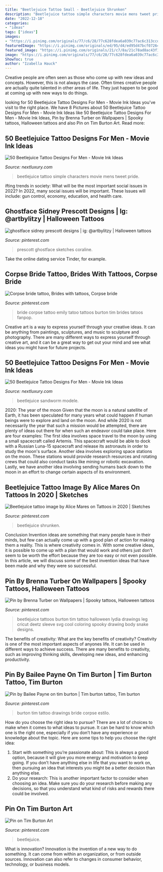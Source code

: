 ```yaml
---
title: "Beetlejuice Tattoo Small - Beetlejuice Shrunken"
description: "Beetlejuice tattoo simple characters movie mens tweet pride"
date: "2022-12-18"
categories:
- "ideas"
tags: ["ideas"]
images:
- "https://i.pinimg.com/originals/77/c6/28/77c628fdea6a039c77ac6c313ccd4289.jpg"
featuredImage: "https://i.pinimg.com/originals/ed/95/d4/ed95d47bcf0726405f737573f231cfd4.jpg"
featured_image: "https://i.pinimg.com/originals/21/c7/8a/21c78ad8ac43f177eee5157f878d7f86.jpg"
image: "https://i.pinimg.com/originals/77/c6/28/77c628fdea6a039c77ac6c313ccd4289.jpg"
ShowToc: true
author: "Izabella Hauck"
---
```



Creative people are often seen as those who come up with new ideas and concepts. However, this is not always the case. Often times creative people are actually quite talented in other areas of life. They just happen to be good at coming up with new ways to do things.

	

		
looking for 50 Beetlejuice Tattoo Designs For Men - Movie Ink Ideas you've visit to the right place. We have 8 Pictures about 50 Beetlejuice Tattoo Designs For Men - Movie Ink Ideas like 50 Beetlejuice Tattoo Designs For Men - Movie Ink Ideas, Pin by Brenna Turber on Wallpapers | Spooky tattoos, Halloween tattoos and also Pin on Tim Burton Art. Read more:
		
    
## 50 Beetlejuice Tattoo Designs For Men - Movie Ink Ideas

<img loading=lazy src="http://nextluxury.com/wp-content/uploads/small-simple-mens-beetlejuice-characters-inner-forearm-tattoo.jpg" onerror="this.onerror=null;this.src='https://tse2.mm.bing.net/th?id=OIP.DkP5yO32YBCwbjhnr4kY0QHaHa&amp;pid=15.1';" alt="50 Beetlejuice Tattoo Designs For Men - Movie Ink Ideas">

_Source: nextluxury.com_

>beetlejuice tattoo simple characters movie mens tweet pride. 

	

ifting trends in society: What will be the most important social issues in 2022?
In 2022, many social issues will be important. These Issues will include: gun control, economy, education, and health care.

    
## Ghostface Sidney Prescott Designs | Ig: @artbylitzy | Halloween Tattoos

<img loading=lazy src="https://i.pinimg.com/736x/25/eb/b2/25ebb2f7233aff26b2524135f1448903.jpg" onerror="this.onerror=null;this.src='https://tse3.mm.bing.net/th?id=OIP.hJg2iPxP_4mXW4HqGriOQQHaJc&amp;pid=15.1';" alt="ghostface sidney prescott designs | ig: @artbylitzy | Halloween tattoos">

_Source: pinterest.com_

>prescott ghostface sketches coraline. 

	

Take the online dating service Tinder, for example.

    
## Corpse Bride Tattoo, Brides With Tattoos, Corpse Bride

<img loading=lazy src="https://i.pinimg.com/originals/77/c6/28/77c628fdea6a039c77ac6c313ccd4289.jpg" onerror="this.onerror=null;this.src='https://tse4.mm.bing.net/th?id=OIP.vejWbJcFCSXvIbGFoKR4nwAAAA&amp;pid=15.1';" alt="Corpse bride tattoo, Brides with tattoos, Corpse bride">

_Source: pinterest.com_

>bride corpse tattoo emily tatoo tattoos burton tim brides tatoos fanpop. 

	

Creative art is a way to express yourself through your creative ideas. It can be anything from paintings, sculptures, and music to sculpture and photography. There are many different ways to express yourself through creative art, and it can be a great way to get out your mind and see what ideas you might have for future projects.

    
## 50 Beetlejuice Tattoo Designs For Men - Movie Ink Ideas

<img loading=lazy src="https://nextluxury.com/wp-content/uploads/beetlejuice-sandworm-mens-new-school-back-of-leg-tattoos.jpg" onerror="this.onerror=null;this.src='https://tse1.mm.bing.net/th?id=OIP.ruNpiMWaRq_jc_u1J1kqkgHaHa&amp;pid=15.1';" alt="50 Beetlejuice Tattoo Designs For Men - Movie Ink Ideas">

_Source: nextluxury.com_

>beetlejuice sandworm modele. 

	

2020: The year of the moon
Given that the moon is a natural satellite of Earth, it has been speculated for many years what could happen if human beings were to explore and land on the moon. And while 2020 is not necessarily the year that such a mission would be attempted, there are plenty of ideas out there for when such an endeavor could take place. Here are four examples: 
The first idea involves space travel to the moon by using a small spacecraft called Artemis. This spacecraft would be able to dock with a Russian Luna-15 spacecraft and release its astronauts in order to study the moon's surface. 
Another idea involves exploring space stations on the moon. These stations would provide research resources and rotating crews that could also conduct tasks like mining or robotic excavation. 
Lastly, we have another idea involving sending humans back down to the moon in an effort to change certain aspects of its environment.

    
## Beetlejuice Tattoo Image By Alice Mares On Tattoos In 2020 | Sketches

<img loading=lazy src="https://img0.etsystatic.com/053/1/7882868/il_570xN.746575792_ccch.jpg" onerror="this.onerror=null;this.src='https://tse1.mm.bing.net/th?id=OIP.TL_EO_gOKouSahmcXqW8ewHaJm&amp;pid=15.1';" alt="Beetlejuice tattoo image by Alice Mares on Tattoos in 2020 | Sketches">

_Source: pinterest.com_

>beetlejuice shrunken. 

	

Conclusion
Invention ideas are something that many people have in their minds, but few can actually come up with a good plan of action for making them a reality. This is where creativity comes in. With some creative ideas, it is possible to come up with a plan that would work and others just don't seem to be worth the effort because they are too easy or not even possible. In this article, we will discuss some of the best invention ideas that have been made and why they were so successful.

    
## Pin By Brenna Turber On Wallpapers | Spooky Tattoos, Halloween Tattoos

<img loading=lazy src="https://i.pinimg.com/736x/27/cd/e7/27cde76f17534e4b9cc952fa448b2484.jpg" onerror="this.onerror=null;this.src='https://tse2.mm.bing.net/th?id=OIP.nNLAeNHTNWA7OoweEd2B1AHaJP&amp;pid=15.1';" alt="Pin by Brenna Turber on Wallpapers | Spooky tattoos, Halloween tattoos">

_Source: pinterest.com_

>beetlejuice tattoos burton tim tattoo halloween lydia drawings leg cricut deetz sleeve svg cool coloring spooky drawing body snake designs. 

	

The benefits of creativity: What are the key benefits of creativity?
Creativity is one of the most important aspects of anyones life. It can be used in different ways to achieve success. There are many benefits to creativity, such as improving thinking skills, developing new ideas, and enhancing productivity.

    
## Pin By Bailee Payne On Tim Burton | Tim Burton Tattoo, Tim Burton

<img loading=lazy src="https://i.pinimg.com/originals/ed/95/d4/ed95d47bcf0726405f737573f231cfd4.jpg" onerror="this.onerror=null;this.src='https://tse1.mm.bing.net/th?id=OIP.NPD_rF5VPNOWRj70XaEM6QHaJQ&amp;pid=15.1';" alt="Pin by Bailee Payne on tim burton | Tim burton tattoo, Tim burton">

_Source: pinterest.com_

>burton tim tattoo drawings bride corpse estilo. 

	

How do you choose the right idea to pursue?
There are a lot of choices to make when it comes to what ideas to pursue. It can be hard to know which one is the right one, especially if you don’t have any experience or knowledge about the topic. Here are some tips to help you choose the right idea: 
1. Start with something you’re passionate about: This is always a good option, because it will give you more energy and motivation to keep going. If you don’t have anything else in life that you want to work on, then pursuing an idea that interests you might be a better decision than anything else. 
2. Do your research: This is another important factor to consider when choosing an idea. Make sure you do your research before making any decisions, so that you understand what kind of risks and rewards there could be involved. 

    
## Pin On Tim Burton Art

<img loading=lazy src="https://i.pinimg.com/originals/21/c7/8a/21c78ad8ac43f177eee5157f878d7f86.jpg" onerror="this.onerror=null;this.src='https://tse4.mm.bing.net/th?id=OIP.zL0RjLkrwE0yZ9M5zH39bgHaGO&amp;pid=15.1';" alt="Pin on Tim Burton Art">

_Source: pinterest.com_

>beetlejuice. 

	

What is innovation?
Innovation is the invention of a new way to do something. It can come from within an organization, or from outside sources. Innovation can also refer to changes in consumer behavior, technology, or business models.

